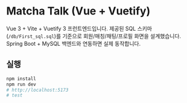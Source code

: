 # Matcha Talk (Vue + Vuetify)

Vue 3 + Vite + Vuetify 3 프런트엔드입니다. 제공된 SQL 스키마(`/db/First_sql.sql`)를 기준으로
회원/매칭/채팅/프로필 화면을 설계했습니다. Spring Boot + MySQL 백엔드와 연동하면 실제 동작합니다.

## 실행
```bash
npm install
npm run dev
# http://localhost:5173
# test
